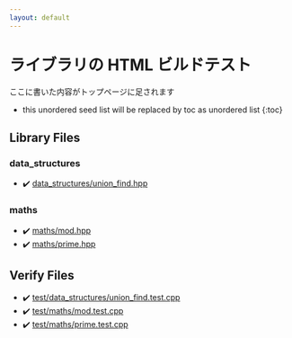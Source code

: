 ```yaml
---
layout: default
---
```


<!-- mathjax config similar to math.stackexchange -->
<script type="text/javascript" async
  src="https://cdnjs.cloudflare.com/ajax/libs/mathjax/2.7.5/MathJax.js?config=TeX-MML-AM_CHTML">
</script>
<script type="text/x-mathjax-config">
  MathJax.Hub.Config({
    TeX: { equationNumbers: { autoNumber: "AMS" }},
    tex2jax: {
      inlineMath: [ ['$','$'] ],
      processEscapes: true
    },
    "HTML-CSS": { matchFontHeight: false },
    displayAlign: "left",
    displayIndent: "2em"
  });
</script>

<script type="text/javascript" src="https://cdnjs.cloudflare.com/ajax/libs/jquery/3.4.1/jquery.min.js"></script>
<script src="https://cdn.jsdelivr.net/npm/jquery-balloon-js@1.1.2/jquery.balloon.min.js" integrity="sha256-ZEYs9VrgAeNuPvs15E39OsyOJaIkXEEt10fzxJ20+2I=" crossorigin="anonymous"></script>
<script type="text/javascript" src="assets/js/copy-button.js"></script>
<link rel="stylesheet" href="assets/css/copy-button.css" />


# ライブラリの HTML ビルドテスト

ここに書いた内容がトップページに足されます

* this unordered seed list will be replaced by toc as unordered list
{:toc}

## Library Files
### data_structures
* :heavy_check_mark: [data_structures/union_find.hpp](library/data_structures/union_find.hpp.html)


### maths
* :heavy_check_mark: [maths/mod.hpp](library/maths/mod.hpp.html)
* :heavy_check_mark: [maths/prime.hpp](library/maths/prime.hpp.html)


## Verify Files
* :heavy_check_mark: [test/data_structures/union_find.test.cpp](verify/test/data_structures/union_find.test.cpp.html)
* :heavy_check_mark: [test/maths/mod.test.cpp](verify/test/maths/mod.test.cpp.html)
* :heavy_check_mark: [test/maths/prime.test.cpp](verify/test/maths/prime.test.cpp.html)


